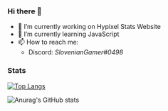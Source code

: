 ### Hi there 👋

- 🔭 I’m currently working on Hypixel Stats Website
- 🌱 I’m currently learning JavaScript
- 📫 How to reach me: 
   - Discord: *SlovenianGamer#0498*
 
### Stats

[![Top Langs](https://github-readme-stats.vercel.app/api/top-langs/?username=RealSlovenianGamer&layout=compact)](https://github.com/anuraghazra/github-readme-stats)

![Anurag's GitHub stats](https://github-readme-stats.vercel.app/api?username=RealSlovenianGamer&show_icons=true&theme=radical&hide=prs,contribs)
